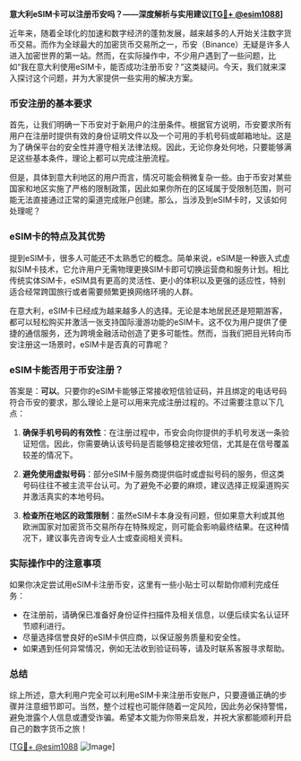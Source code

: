 **意大利eSIM卡可以注册币安吗？——深度解析与实用建议[[TG💪+ @esim1088](https://t.me/s/esim1088)]**

近年来，随着全球化的加速和数字经济的蓬勃发展，越来越多的人开始关注数字货币交易。而作为全球最大的加密货币交易所之一，币安（Binance）无疑是许多人进入加密世界的第一站。然而，在实际操作中，不少用户遇到了一些问题，比如“我在意大利使用eSIM卡，能否成功注册币安？”这类疑问。今天，我们就来深入探讨这个问题，并为大家提供一些实用的解决方案。

### 币安注册的基本要求

首先，让我们明确一下币安对于新用户的注册条件。根据官方说明，币安要求所有用户在注册时提供有效的身份证明文件以及一个可用的手机号码或邮箱地址。这是为了确保平台的安全性并遵守相关法律法规。因此，无论你身处何地，只要能够满足这些基本条件，理论上都可以完成注册流程。

但是，具体到意大利地区的用户而言，情况可能会稍微复杂一些。由于币安对某些国家和地区实施了严格的限制政策，因此如果你所在的区域属于受限制范围，则可能无法直接通过正常的渠道完成账户创建。那么，当涉及到eSIM卡时，又该如何处理呢？

### eSIM卡的特点及其优势

提到eSIM卡，很多人可能还不太熟悉它的概念。简单来说，eSIM是一种嵌入式虚拟SIM卡技术，它允许用户无需物理更换SIM卡即可切换运营商和服务计划。相比传统实体SIM卡，eSIM具有更高的灵活性、更小的体积以及更强的适应性，特别适合经常跨国旅行或者需要频繁更换网络环境的人群。

在意大利，eSIM卡已经成为越来越多人的选择。无论是本地居民还是短期游客，都可以轻松购买并激活一张支持国际漫游功能的eSIM卡。这不仅为用户提供了便捷的通信服务，还为跨境金融活动创造了更多可能性。然而，当我们把目光转向币安注册这一场景时，eSIM卡是否真的可靠呢？

### eSIM卡能否用于币安注册？

答案是：**可以**。只要你的eSIM卡能够正常接收短信验证码，并且绑定的电话号码符合币安的要求，那么理论上是可以用来完成注册过程的。不过需要注意以下几点：

1. **确保手机号码的有效性**：在注册过程中，币安会向你提供的手机号发送一条验证短信。因此，你需要确认该号码是否能够稳定接收短信，尤其是在信号覆盖较差的情况下。
   
2. **避免使用虚拟号码**：部分eSIM卡服务商提供临时或虚拟号码的服务，但这类号码往往不被主流平台认可。为了避免不必要的麻烦，建议选择正规渠道购买并激活真实的本地号码。

3. **检查所在地区的政策限制**：虽然eSIM卡本身没有问题，但如果意大利或其他欧洲国家对加密货币交易所存在特殊规定，则可能会影响最终结果。在这种情况下，建议事先咨询专业人士或查阅相关资料。

### 实际操作中的注意事项

如果你决定尝试用eSIM卡注册币安，这里有一些小贴士可以帮助你顺利完成任务：

- 在注册前，请确保已准备好身份证件扫描件及相关信息，以便后续实名认证环节顺利进行。
- 尽量选择信誉良好的eSIM卡供应商，以保证服务质量和安全性。
- 如果遇到任何异常情况，例如无法收到验证码等，请及时联系客服寻求帮助。

### 总结

综上所述，意大利用户完全可以利用eSIM卡来注册币安账户，只要遵循正确的步骤并注意细节即可。当然，整个过程也可能伴随着一定风险，因此务必保持警惕，避免泄露个人信息或遭受诈骗。希望本文能为你带来启发，并祝大家都能顺利开启自己的数字货币之旅！

[[TG💪+ @esim1088](https://t.me/s/esim1088) ![Image](https://i.postimg.cc/4NQfJmqS/Snipaste-2025-05-13-00-14-12.png)]